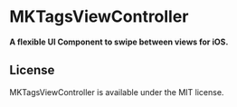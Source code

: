 # MKTagsViewController

**A flexible UI Component to swipe between views for iOS.**

## License

MKTagsViewController is available under the MIT license.
